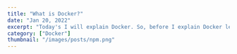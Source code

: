 ```yaml
---
title: "What is Docker?"
date: "Jan 20, 2022"
excerpt: "Today's I will explain Docker. So, before I explain Docker let me explain why we need Docker?"
category: ["Docker"]
thumbnail: "/images/posts/npm.png"
---
```

